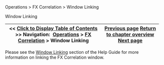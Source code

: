 ﻿


Operations \> FX Correlation \> Window Linking






















Window Linking







| \<\< [Click to Display Table of Contents](window-linking-fx-correlation.md) \>\> **Navigation:**     [Operations](operations-1.md) \> [FX Correlation](fx-correlation-1.md) \> Window Linking | [Previous page](fx-correlation-properties-1.md) [Return to chapter overview](fx-correlation-1.md) [Next page](historical_data_manager-1.md) |
| --- | --- |











Please see the [Window Linking](linking_windows-1.md) section of the Help Guide for more information on linking the FX Correlation window.








